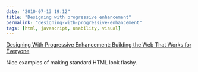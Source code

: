 ```yaml
---
date: "2010-07-13 19:12"
title: "Designing with progressive enhancement"
permalink: "designing-with-progressive-enhancement"
tags: [html, javascript, usability, visual]
---
```


<a href="http://player.vimeo.com/video/13151730">Designing With Progressive Enhancement: Building the Web That Works for Everyone</a>

Nice examples of making standard HTML look flashy.
